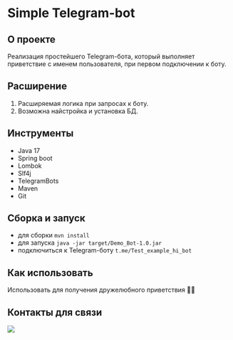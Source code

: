 # Simple Telegram-bot

## О проекте

Реализация простейшего Telegram-бота, который выполняет приветствие 
с именем пользователя, при первом подключении к боту.

## Расширение

1. Расширяемая логика при запросах к боту.
2. Возможна найстройка и установка БД.

## Инструменты
- Java 17
- Spring boot
- Lombok
- Slf4j
- TelegramBots
- Maven
- Git

## Сборка и запуск<br>
- для сборки `mvn install`
- для запуска `java -jar target/Demo_Bot-1.0.jar`
- подключиться к Telegram-боту `t.me/Test_example_hi_bot`

## Как использовать<br>
Использовать для получения дружелюбного приветствия 👋🏼

## Контакты для связи<br>
<a href="https://t.me/OvercomingJunk" target="blank"><img src="https://img.icons8.com/clouds/50/000000/telegram-app.png"/></a>